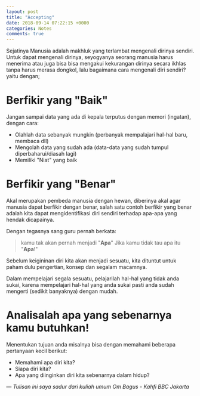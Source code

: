 ```yaml
---
layout: post
title: "Accepting"
date: 2018-09-14 07:22:15 +0000
categories: Notes
comments: true
---
```

Sejatinya Manusia adalah makhluk yang terlambat mengenali dirinya sendiri. Untuk dapat mengenali dirinya, seyogyanya seorang manusia harus menerima atau juga bisa bisa mengakui kekurangan dirinya secara ikhlas tanpa harus merasa dongkol, lalu bagaimana cara mengenali diri sendiri? yaitu dengan;

# Berfikir yang "Baik"
Jangan sampai data yang ada di kepala terputus dengan memori (ingatan), dengan cara:
- Olahlah data sebanyak mungkin (perbanyak mempalajari hal-hal baru, membaca dll)
- Mengolah data yang sudah ada (data-data yang sudah tumpul diperbaharui/diasah lagi)
- Memiliki "Niat" yang baik

# Berfikir yang "Benar"
Akal merupakan pembeda manusia dengan hewan, diberinya akal agar manusia dapat berfikir dengan benar, salah satu contoh berfikir yang benar adalah kita dapat mengidentifikasi diri sendiri terhadap apa-apa yang hendak dicapainya.

Dengan tegasnya sang guru pernah berkata:
> kamu tak akan pernah menjadi "**Apa**" Jika kamu tidak tau apa itu "**Apa**!"

Sebelum keigininan diri kita akan menjadi sesuatu, kita dituntut untuk paham dulu pengertian, konsep dan segalam macamnya.

Dalam mempelajari segala sesuatu, pelajarilah hal-hal yang tidak anda sukai, karena mempelajari hal-hal yang anda sukai pasti anda sudah mengerti (sedikit banyaknya) dengan mudah.


# Analisalah apa yang sebenarnya kamu butuhkan!
Menentukan tujuan anda misalnya bisa dengan memahami beberapa pertanyaan kecil berikut:
- Memahami apa diri kita?
- Siapa diri kita?
- Apa yang diinginkan diri kita sebenarnya dalam hidup?

&mdash; *Tulisan ini saya sadur dari kuliah umum Om Bagus - Kahfi BBC Jakarta*

